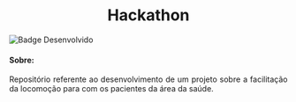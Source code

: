 <h1 align="center"> Hackathon </h1>

![Badge Desenvolvido](https://img.shields.io/badge/STATUS-EM%20DESENVOLVIMENTO-green?style=for-the-badge)

<h4> Sobre: </h4>

<p align="justify" > Repositório referente ao desenvolvimento de um projeto sobre a facilitação da locomoção para com os pacientes da área da saúde. </p>


